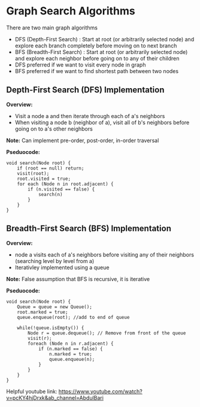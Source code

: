 # Graph Search Algorithms
There are two main graph algorithms
- DFS (Depth-First Search) : Start at root (or arbitrarily selected node) and explore each branch completely before moving on to next branch
- BFS (Breadth-First Search) : Start at root (or arbitrarily selected node) and explore each neighbor before going on to any of their children
- DFS preferred if we want to visit every node in graph
- BFS preferred if we want to find shortest path between two nodes

## Depth-First Search (DFS) Implementation
<b>Overview:</b>
- Visit a node a and then iterate through each of a's neighbors
- When visiting a node b (neighbor of a), visit all of b's neighbors before going on to a's other neighbors

<b>Note:</b> Can implement pre-order, post-order, in-order traversal

<b>Pseduocode:</b>
```
void search(Node root) {
    if (root == null) return;
    visit(root);
    root.visited = true;
    for each (Node n in root.adjacent) {
        if (n.visited == false) {
            search(n)
        }
    }
}
```

## Breadth-First Search (BFS) Implementation
<p><b>Overview:</b></p>

- node a visits each of a's neighbors before visiting any of their neighbors (searching level by level from a)
- Iterativley implemented using a queue


<b>Note:</b> False assumption that BFS is recursive, it is iterative

<b>Pseduocode:</b>
```
void search(Node root) {
    Queue = queue = new Queue();
    root.marked = true;
    queue.enqueue(root); //add to end of queue

    while(!queue.isEmpty()) {
        Node r = queue.dequeue(); // Remove from front of the queue
        visit(r);
        foreach (Node n in r.adjacent) {
            if (n.marked == false) {
                n.marked = true;
                queue.enqueue(n);
            }
        }
    }
}
```

Helpful youtube link: https://www.youtube.com/watch?v=pcKY4hjDrxk&ab_channel=AbdulBari
